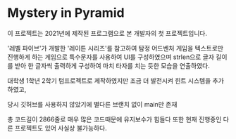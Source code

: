 # Mystery in Pyramid
이 프로젝트는 2021년에 제작된 프로그램으로 
본 개발자의 첫 프로젝트입니다.

'레벨 파이브'가 개발한 '레이튼 시리즈'를 참고하여
탐정 어드벤처 게임을 텍스트로만 진행하게 하는 게임으로 
특수문자를 사용하여 UI를 구성하였으며
strlen으로 글자 길이를 받아 한 글자씩 출력하게 구성하여
마치 타자를 치는 듯한 모습을 연출하였다. 

대학생 1학년 2학기 텀프로젝트로 제작하였지만
조금 더 발전시켜 힌트 시스템을 추가하였고,

당시 깃허브를 사용하지 않았기에 별다른 브랜치 없이 main만 존재

총 코드길이 2866줄로 매우 많은 코드때문에 유지보수가 힘들다
또한 현재 진행중인 다른 프로젝트도 있어 사실상 불가능하다.